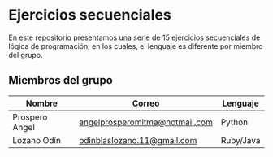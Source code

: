 # Ejercicios secuenciales

En este repositorio presentamos una serie de 15 ejercicios secuenciales de lógica de programación, en los cuales, el lenguaje es diferente por miembro del grupo.

## Miembros del grupo

|Nombre|Correo|Lenguaje|
|------|------|--------|
|Prospero Angel|angelprosperomitma@hotmail.com|Python|
|Lozano Odín|odinblaslozano.11@gmail.com|Ruby/Java|


